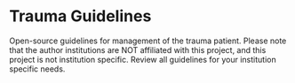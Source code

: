 # Trauma Guidelines

Open-source guidelines for management of the trauma patient. Please note that the author institutions are NOT affiliated with this project, and this project is not institution specific. Review all guidelines for your institution specific needs.
